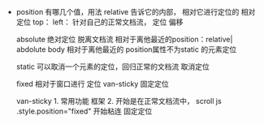 - position 有哪几个值，用法
   relative 告诉它的内部， 相对它进行定位的  相对定位
   top：
   left：  针对自己的正常文档流， 定位 偏移

   absolute 绝对定位 脱离文档流
      相对于离他最近的position：relative| abdolute body
      相对于离他最近的 position属性不为static 的元素定位

    static 可以取消一个元素的定位，回归正常的文档流 取消定位

    fixed 相对于窗口进行 定位 van-sticky  固定定位

    van-sticky
      1. 常用功能  框架
      2. 开始是在正常文档流中，
         scroll js  .style.position="fixed" 开始粘连  固定定位